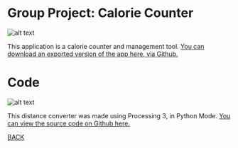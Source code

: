 # Group Project: Calorie Counter
![alt text](https://howardying.github.io/Programming1Portfolio/Images/.png)

This application is a calorie counter and management tool. 
[You can download an exported version of the app here, via Github.](https://www.google.com)

# Code
![alt text](https://howardying.github.io/Programming1Portfolio/Images/.png)

This distance converter was made using Processing 3, in Python Mode.
[You can view the source code on Github here.](https://www.google.com)

[BACK](https://howardying.github.io/Programming1Portfolio/ "Back to Home")

